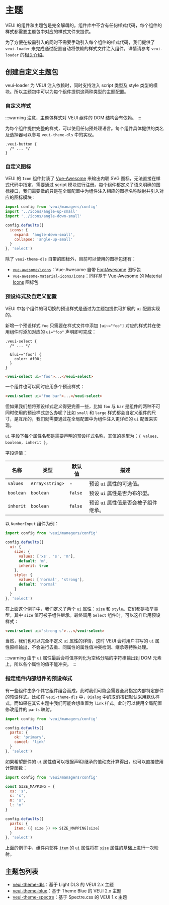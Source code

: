 # 主题

VEUI 的组件和主题包是完全解耦的。组件库中不含有任何样式代码，每个组件的样式都需要主题包中对应的样式文件来提供。

为了方便在按需引入的同时不需要手动引入每个组件的样式代码，我们提供了 `veui-loader` 来完成通过配置自动将依赖的样式文件注入组件，详情请参考 `veui-loader` 的[相关介绍](../getting-started/veui-loader)。

## 创建自定义主题包

veui-loader 为 VEUI 注入依赖时，同时支持注入 script 类型及 style 类型的模块。所以主题包中可以为每个组件提供这两种类型的主题配置。

### 自定义样式

:::warning
注意，主题包样式对 VEUI 组件的 DOM 结构会有依赖。
:::

为每个组件提供完整的样式，可以使用任何预处理语言。每个组件具体提供的类名及选择器可以参考 `veui-theme-dls` 中的实现。

```less
.veui-button {
  /* ... */
}
```

### 自定义图标

VEUI 的 `Icon` 组件封装了 [Vue-Awesome](https://justineo.github.io/vue-awesome/demo/) 来输出内联 SVG 图标，无法直接在样式代码中指定，需要通过 script 模块进行注册。每个组件都定义了语义明确的图标接口，我们需要做的只是在全局配置中为组件注入相应的图标名称映射并引入对应的图标模块：

```js
import config from 'veui/managers/config'
import '../icons/angle-up-small'
import '../icons/angle-down-small'

config.defaults({
  icons: {
    expand: 'angle-down-small',
    collapse: 'angle-up-small'
  }
}, 'select')
```

除了 `veui-theme-dls` 自带的图标外，目前可以使用的图标包还有：

* [`vue-awesome/icons`](https://justineo.github.io/vue-awesome/demo/)：Vue-Awesome 自带 [FontAwesome](https://fontawesome.com/) 图标包
* [`vue-awesome-material-icons/icons`](https://justineo.github.io/vue-awesome-material-icons/demo/)：同样基于 Vue-Awesome 的 [Material Icons](https://material.io/tools/icons) 图标包

### 预设样式及自定义配置

VEUI 中各个组件的可切换的预设样式是通过为主题包提供可扩展的 `ui` 配置实现的。

新增一个预设样式 `foo` 只需要在样式文件中添加 `[ui~="foo"]` 对应的样式并在使用组件时添加对应的 `ui="foo"` 声明即可完成：

```less
.veui-select {
  /* ... */

  &[ui~="foo"] {
    color: #f00;
  }
}
```

```html
<veui-select ui="foo">...</veui-select>
```

一个组件也可以同时应用多个预设样式：

```html
<veui-select ui="foo bar">...</veui-select>
```

但如果我们想将预设样式定义得更完善一些，比如 `foo` 与 `bar` 是组件的两种不可同时使用的预设样式怎么办呢？比如 `small` 和 `large` 样式都会自定义组件的尺寸，是互斥的，我们就需要通过在全局配置中为组件注入更详细的 `ui` 配置来实现。

`ui` 字段下每个属性名都是需要声明的预设样式名称，其值的类型为：`{ values, boolean, inherit }`。

字段详情：

| 名称 | 类型 | 默认值 | 描述 |
| -- | -- | -- | -- |
| `values` | `Array<string>` | - | 预设 `ui` 属性的可选值。 |
| `boolean` | `boolean` | `false` | 预设 `ui` 属性是否为布尔型。 |
| `inherit` | `boolean` | `false` | 预设 `ui` 属性值是否会被子组件继承。 |

以 `NumberInput` 组件为例：

```js
import config from 'veui/managers/config'

config.defaults({
  ui: {
    size: {
      values: ['xs', 's', 'm'],
      default: 'm',
      inherit: true
    },
    style: {
      values: ['normal', 'strong'],
      default: 'normal'
    }
  }
}, 'select')
```

在上面这个例子中，我们定义了两个 `ui` 属性：`size` 和 `style`。它们都是枚举类型，其中 `size` 值可被子组件继承。最终调用 `Select` 组件时，可以这样启用预设样式：

```html
<veui-select ui="strong s">...</veui-select>
```

当然，我们也可以完全不定义 `ui` 属性的详情，这时 VEUI 会将用户书写的 `ui` 属性原样输出，不会进行去重、同属性的属性值冲突检测、继承等特殊处理。

:::warning
由于 `ui` 属性最后会将值序列化为空格分隔的字符串输出到 DOM 元素上，所以各个属性的值不能冲突。
:::

### 指定组件内部组件的预设样式

有一些组件由多个其它组件组合而成，此时我们可能会需要全局指定内部特定部件的预设样式。比如在 `veui-theme-dls` 中，`Dialog` 中的取消按钮默认采用默认样式，而如果在其它主题中我们可能会想重置为 `link` 样式。此时可以使用全局配置修改组件的 `parts` 映射。

```js
import config from 'veui/managers/config'

config.defaults({
  parts: {
    ok: 'primary',
    cancel: 'link'
  }
}, 'select')
```

如果希望部件的 `ui` 属性值可以根据声明/继承的值动态计算得出，也可以直接使用计算函数：

```js
import config from 'veui/managers/config'

const SIZE_MAPPING = {
  xs: 's',
  s: 's',
  m: 's',
  l: 'm'
}

config.defaults({
  parts: {
    item: ({ size }) => SIZE_MAPPING[size]
  }
}, 'select')
```

上面的例子中，组件内部件 `item` 的 `ui` 属性将在 `size` 属性的基础上进行一次映射。

## 主题包列表

* [veui-theme-dls](https://github.com/ecomfe/veui/tree/dev/packages/veui-theme-dls)：基于 Light DLS 的 VEUI 2.x 主题
* [veui-theme-blue](https://github.com/ecomfe/veui-theme-blue)：基于 Theme Blue 的 VEUI 2.x 主题
* [veui-theme-spectre](https://justineo.github.io/veui-theme-spectre/demo/)：基于 Spectre.css 的 VEUI 1.x 主题
